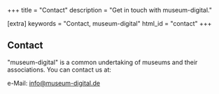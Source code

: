 +++
title = "Contact"
description = "Get in touch with museum-digital."

[extra]
keywords = "Contact, museum-digital"
html_id = "contact"
+++

## Contact

"museum-digital" is a common undertaking of museums and their associations. You can contact us at:

e-Mail: [info@museum-digital.de](mailto:info@museum-digital.de)


